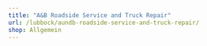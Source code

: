 ```yaml
---
title: "A&B Roadside Service and Truck Repair"
url: /lubbock/aundb-roadside-service-and-truck-repair/
shop: Allgemein
---
```

